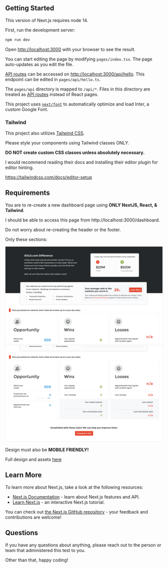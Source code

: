 ## Getting Started

This version of Next.js requires node 14.

First, run the development server:

```bash
npm run dev
```

Open [http://localhost:3000](http://localhost:3000) with your browser to see the result.

You can start editing the page by modifying `pages/index.tsx`. The page auto-updates as you edit the file.

[API routes](https://nextjs.org/docs/api-routes/introduction) can be accessed on [http://localhost:3000/api/hello](http://localhost:3000/api/hello). This endpoint can be edited in `pages/api/hello.ts`.

The `pages/api` directory is mapped to `/api/*`. Files in this directory are treated as [API routes](https://nextjs.org/docs/api-routes/introduction) instead of React pages.

This project uses [`next/font`](https://nextjs.org/docs/basic-features/font-optimization) to automatically optimize and load Inter, a custom Google Font.

### Tailwind

This project also utilizes [Tailwind CSS](https://tailwindcss.com).

Please style your components using Tailwind classes ONLY.

**DO NOT create custom CSS classes unless absolutely necessary.**

I would recommend reading their docs and installing their editor plugin for editor hinting.

https://tailwindcss.com/docs/editor-setup

## Requirements

You are to re-create a new dashboard page using **ONLY NextJS, React, & Tailwind**.

I should be able to access this page from http://localhost:3000/dashboard.

Do not worry about re-creating the header or the footer.

Only these sections:

![Design 1](./public/img/mock-1.png)
![Design 2](./public/img/mock-2.png)

Design must also be **MOBILE FRIENDLY!**

Full design and assets [here](https://xd.adobe.com/view/de34b3ec-0563-421d-bdf5-122777b136b5-8b67/screen/3e7e6e6d-66a3-4dc0-9184-7580a44d5286/)

## Learn More

To learn more about Next.js, take a look at the following resources:

- [Next.js Documentation](https://nextjs.org/docs) - learn about Next.js features and API.
- [Learn Next.js](https://nextjs.org/learn) - an interactive Next.js tutorial.

You can check out [the Next.js GitHub repository](https://github.com/vercel/next.js/) - your feedback and contributions are welcome!

## Questions

If you have any questions about anything, please reach out to the person or team that administered this test to you.

Other than that, happy coding!